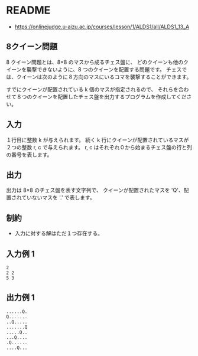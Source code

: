 # README
- <https://onlinejudge.u-aizu.ac.jp/courses/lesson/1/ALDS1/all/ALDS1_13_A>
## 8クイーン問題
8 クイーン問題とは、8×8 のマスから成るチェス盤に、
どのクイーンも他のクイーンを襲撃できないように、8 つのクイーンを配置する問題です。
チェスでは、クイーンは次のように８方向のマスにいるコマを襲撃することができます。

すでにクイーンが配置されている k 個のマスが指定されるので、
それらを合わせて８つのクイーンを配置したチェス盤を出力するプログラムを作成してください。
## 入力
１行目に整数 k が与えられます。
続く k 行にクイーンが配置されているマスが２つの整数 r, c で与えられます。
r, c はそれぞれ０から始まるチェス盤の行と列の番号を表します。
## 出力
出力は 8×8 のチェス盤を表す文字列で、
クイーンが配置されたマスを 'Q'、配置されていないマスを '.' で表します。
## 制約
- 入力に対する解はただ１つ存在する。
## 入力例 1
```
2
2 2
5 3
```
## 出力例 1
```
......Q.
Q.......
..Q.....
.......Q
.....Q..
...Q....
.Q......
....Q...
```
